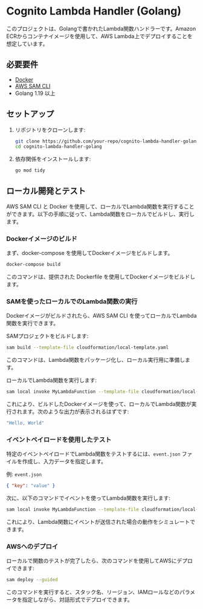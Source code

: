 # Cognito Lambda Handler (Golang)

このプロジェクトは、Golangで書かれたLambda関数ハンドラーです。Amazon ECRからコンテナイメージを使用して、AWS Lambda上でデプロイすることを想定しています。

## 必要要件

- [Docker](https://www.docker.com/get-started)
- [AWS SAM CLI](https://docs.aws.amazon.com/ja_jp/serverless-application-model/latest/developerguide/install-sam-cli.html)
- Golang 1.19 以上

## セットアップ

1. リポジトリをクローンします:
   ```bash
   git clone https://github.com/your-repo/cognito-lambda-handler-golang.git
   cd cognito-lambda-handler-golang
   ```
2. 依存関係をインストールします:
   ```bash
   go mod tidy
   ```

## ローカル開発とテスト

AWS SAM CLI と Docker を使用して、ローカルでLambda関数を実行することができます。以下の手順に従って、Lambda関数をローカルでビルドし、実行します。

### Dockerイメージのビルド

まず、docker-compose を使用してDockerイメージをビルドします。

```bash
docker-compose build
```

このコマンドは、提供された Dockerfile を使用してDockerイメージをビルドします。

### SAMを使ったローカルでのLambda関数の実行

Dockerイメージがビルドされたら、AWS SAM CLI を使ってローカルでLambda関数を実行できます。

SAMプロジェクトをビルドします:

```bash
sam build --template-file cloudformation/local-template.yaml
```

このコマンドは、Lambda関数をパッケージ化し、ローカル実行用に準備します。

ローカルでLambda関数を実行します:

```bash
sam local invoke MyLambdaFunction --template-file cloudformation/local-template.yaml
```

これにより、ビルドしたDockerイメージを使って、ローカルでLambda関数が実行されます。次のような出力が表示されるはずです:

```bash
"Hello, World"
```


### イベントペイロードを使用したテスト

特定のイベントペイロードでLambda関数をテストするには、`event.json` ファイルを作成し、入力データを指定します。

例: `event.json`

```json
{ "key": "value" }
```

次に、以下のコマンドでイベントを使ってLambda関数を実行します:

```bash
sam local invoke MyLambdaFunction --template-file cloudformation/local-template.yaml --event event.json
```

これにより、Lambda関数にイベントが送信された場合の動作をシミュレートできます。

### AWSへのデプロイ

ローカルで関数のテストが完了したら、次のコマンドを使用してAWSにデプロイできます:

```bash
sam deploy --guided
```

このコマンドを実行すると、スタック名、リージョン、IAMロールなどのパラメータを指定しながら、対話形式でデプロイできます。



